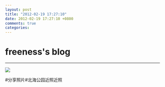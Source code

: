 ```yaml
---
layout: post
title: "2012-02-19 17:27:10"
date: 2012-02-19 17:27:10 +0800
comments: true
categories: 
---
```


# freeness's blog

----------

![](http://okqmqrbgo.bkt.clouddn.com/201202191727101.jpg)

>
\#分享照片\#北海公园近照近照